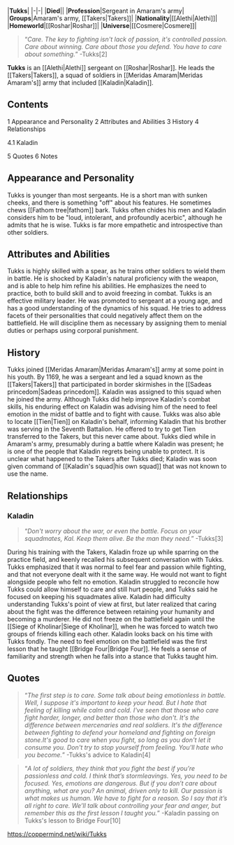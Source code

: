 |**Tukks**|
|-|-|
|**Died**||
|**Profession**|Sergeant in Amaram's army|
|**Groups**|Amaram's army, [[Takers\|Takers]]|
|**Nationality**|[[Alethi\|Alethi]]|
|**Homeworld**|[[Roshar\|Roshar]]|
|**Universe**|[[Cosmere\|Cosmere]]|

>“*Care. The key to fighting isn't lack of passion, it's controlled passion. Care about winning. Care about those you defend. You have to care about something.*”
\-Tukks[2]


**Tukks** is an [[Alethi\|Alethi]] sergeant on [[Roshar\|Roshar]]. He leads the [[Takers\|Takers]], a squad of soldiers in [[Meridas Amaram\|Meridas Amaram's]] army that included [[Kaladin\|Kaladin]].

## Contents

1 Appearance and Personality
2 Attributes and Abilities
3 History
4 Relationships

4.1 Kaladin


5 Quotes
6 Notes


## Appearance and Personality
Tukks is younger than most sergeants. He is a short man with sunken cheeks, and there is something "off" about his features. He sometimes chews [[Fathom tree\|fathom]] bark.
Tukks often chides his men and Kaladin considers him to be "loud, intolerant, and profoundly acerbic", although he admits that he is wise. Tukks is far more empathetic and introspective than other soldiers.

## Attributes and Abilities
Tukks is highly skilled with a spear, as he trains other soldiers to wield them in battle. He is shocked by Kaladin's natural proficiency with the weapon, and is able to help him refine his abilities. He emphasizes the need to practice, both to build skill and to avoid freezing in combat.
Tukks is an effective military leader. He was promoted to sergeant at a young age, and has a good understanding of the dynamics of his squad. He tries to address facets of their personalities that could negatively affect them on the battlefield. He will discipline them as necessary by assigning them to menial duties or perhaps using corporal punishment.

## History
Tukks joined [[Meridas Amaram\|Meridas Amaram's]] army at some point in his youth. By 1169, he was a sergeant and led a squad known as the [[Takers\|Takers]] that participated in border skirmishes in the [[Sadeas princedom\|Sadeas princedom]]. Kaladin was assigned to this squad when he joined the army. Although Tukks did help improve Kaladin's combat skills, his enduring effect on Kaladin was advising him of the need to feel emotion in the midst of battle and to fight with cause.
Tukks was also able to locate [[Tien\|Tien]] on Kaladin's behalf, informing Kaladin that his brother was serving in the Seventh Battalion. He offered to try to get Tien transferred to the Takers, but this never came about.
Tukks died while in Amaram's army, presumably during a battle where Kaladin was present; he is one of the people that Kaladin regrets being unable to protect. It is unclear what happened to the Takers after Tukks died; Kaladin was soon given command of [[Kaladin's squad\|his own squad]] that was not known to use the name.

## Relationships
### Kaladin
>“*Don't worry about the war, or even the battle. Focus on your squadmates, Kal. Keep them alive. Be the man they need.*”
\-Tukks[3]

During his training with the Takers, Kaladin froze up while sparring on the practice field, and keenly recalled his subsequent conversation with Tukks. Tukks emphasized that it was normal to feel fear and passion while fighting, and that not everyone dealt with it the same way. He would not want to fight alongside people who felt no emotion. Kaladin struggled to reconcile how Tukks could allow himself to care and still hurt people, and Tukks said he focused on keeping his squadmates alive. Kaladin had difficulty understanding Tukks's point of view at first, but later realized that caring about the fight was the difference between retaining your humanity and becoming a murderer. He did not freeze on the battlefield again until the [[Siege of Kholinar\|Siege of Kholinar]], when he was forced to watch two groups of friends killing each other.
Kaladin looks back on his time with Tukks fondly. The need to feel emotion on the battlefield was the first lesson that he taught [[Bridge Four\|Bridge Four]]. He feels a sense of familiarity and strength when he falls into a stance that Tukks taught him.

## Quotes
>“*The first step is to care. Some talk about being emotionless in battle. Well, I suppose it's important to keep your head. But I hate that feeling of killing while calm and cold. I've seen that those who care fight harder, longer, and better than those who don't. It's the difference between mercenaries and real soldiers. It's the difference between fighting to defend your homeland and fighting on foreign stone.It's good to care when you fight, so long as you don't let it consume you. Don't try to stop yourself from feeling. You'll hate who you become.*”
\-Tukks's advice to Kaladin[4]


>“*A lot of soldiers, they think that you fight the best if you’re passionless and cold. I think that’s stormleavings. Yes, you need to be focused. Yes, emotions are dangerous. But if you don’t care about anything, what are you? An animal, driven only to kill. Our passion is what makes us human. We have to fight for a reason. So I say that it’s all right to care. We’ll talk about controlling your fear and anger, but remember this as the first lesson I taught you.*”
\-Kaladin passing on Tukks's lesson to Bridge Four[10]




https://coppermind.net/wiki/Tukks